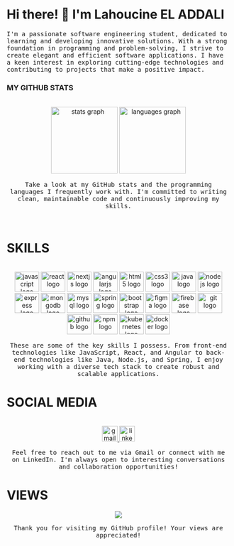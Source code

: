 <h1 align="left">Hi there! 👋 I'm Lahoucine EL ADDALI</h1>

<p align="left"><samp>I'm a passionate software engineering student, dedicated to learning and developing innovative solutions. With a strong foundation in programming and problem-solving, I strive to create elegant and efficient software applications. I have a keen interest in exploring cutting-edge technologies and contributing to projects that make a positive impact.</samp></p>

<h3 align="left">MY GITHUB STATS</h3>

<br clear="both">

<div align="center">
  <img src="https://github-readme-stats.vercel.app/api?hide_title=false&hide_rank=false&show_icons=true&include_all_commits=true&count_private=true&disable_animations=false&theme=radical&locale=en&hide_border=false&username=houcine7" height="150" alt="stats graph"  />
  <img src="https://github-readme-stats.vercel.app/api/top-langs?locale=en&hide_title=false&layout=compact&card_width=320&langs_count=10&theme=radical&hide_border=false&username=houcine7" height="150" alt="languages graph"  />
</div>

<p align="center"><samp>Take a look at my GitHub stats and the programming languages I frequently work with. I'm committed to writing clean, maintainable code and continuously improving my skills.</samp></p>

<br clear="both">

<h1 align="left">SKILLS</h1>

<br clear="both">

<div align="center">
  <img src="https://cdn.jsdelivr.net/gh/devicons/devicon/icons/javascript/javascript-plain.svg" height="45" width="55" alt="javascript logo"  />
  <img src="https://cdn.jsdelivr.net/gh/devicons/devicon/icons/react/react-original.svg" height="45" width="55" alt="react logo"  />
   <img src="https://cdn.jsdelivr.net/gh/devicons/devicon/icons/nextjs/nextjs-original.svg" height="45" width="55" alt="nextjs logo"  />
   <img src="https://cdn.jsdelivr.net/gh/devicons/devicon/icons/angularjs/angularjs-original.svg" height="45" width="55" alt="angularjs logo"  />
  <img src="https://cdn.jsdelivr.net/gh/devicons/devicon/icons/html5/html5-original.svg" height="45" width="55" alt="html5 logo"  />
  <img src="https://cdn.jsdelivr.net/gh/devicons/devicon/icons/css3/css3-original.svg" height="45" width="55" alt="css3 logo"  />
  <img src="https://cdn.jsdelivr.net/gh/devicons/devicon/icons/java/java-original.svg" height="45" width="55" alt="java logo"  />
  <img src="https://cdn.jsdelivr.net/gh/devicons/devicon/icons/nodejs/nodejs-original.svg" height="45" width="55" alt="nodejs logo"  />
  <img src="https://cdn.jsdelivr.net/gh/devicons/devicon/icons/express/express-original.svg" height="45" width="55" alt="express logo"  />
  <img src="https://cdn.jsdelivr.net/gh/devicons/devicon/icons/mongodb/mongodb-original.svg" height="45" width="55" alt="mongodb logo"  />
  <img src="https://cdn.jsdelivr.net/gh/devicons/devicon/icons/mysql/mysql-original.svg" height="45" width="55" alt="mysql logo"  />
  <img src="https://cdn.jsdelivr.net/gh/devicons/devicon/icons/spring/spring-original.svg" height="45" width="55" alt="spring logo"  />
  <img src="https://cdn.jsdelivr.net/gh/devicons/devicon/icons/bootstrap/bootstrap-original.svg" height="45" width="55" alt="bootstrap logo"  />
  <img src="https://cdn.jsdelivr.net/gh/devicons/devicon/icons/figma/figma-original.svg" height="45" width="55" alt="figma logo"  />
  <img src="https://cdn.jsdelivr.net/gh/devicons/devicon/icons/firebase/firebase-plain.svg" height="45" width="55" alt="firebase logo"  />
  <img src="https://cdn.jsdelivr.net/gh/devicons/devicon/icons/git/git-original.svg" height="45" width="55" alt="git logo"  />
  <img src="https://cdn.jsdelivr.net/gh/devicons/devicon/icons/github/github-original.svg" height="45" width="55" alt="github logo"  />
  <img src="https://cdn.jsdelivr.net/gh/devicons/devicon/icons/npm/npm-original-wordmark.svg" height="45" width="55" alt="npm logo"  />
   <img src="https://cdn.jsdelivr.net/gh/devicons/devicon/icons/kubernetes/kubernetes-plain-wordmark.svg" height="45" width="55" alt="kubernetes logo"  />
  <img src="https://cdn.jsdelivr.net/gh/devicons/devicon/icons/docker/docker-original.svg" height="45" width="55" alt="docker logo"  />
</div>

<p align="center"><samp>These are some of the key skills I possess. From front-end technologies like JavaScript, React, and Angular to back-end technologies like Java, Node.js, and Spring, I enjoy working with a diverse tech stack to create robust and scalable applications.</samp></p>

<h1 align="left">SOCIAL MEDIA</h1>

<br clear="both">

<div align="center">
  <a href="mailto:lahoucineeladdali@gmail.com" target="_blank">
    <img src="https://img.shields.io/static/v1?message=Gmail&logo=gmail&label=&color=D14836&logoColor=white&labelColor=&style=for-the-badge" height="35" alt="gmail logo"  />
  </a>
  <a href="https://www.linkedin.com/in/lahoucine-el-addali-780893219/" target="_blank">
    <img src="https://img.shields.io/static/v1?message=LinkedIn&logo=linkedin&label=&color=0077B5&logoColor=white&labelColor=&style=for-the-badge" height="35" alt="linkedin logo"  />
  </a>
</div>

<p align="center"><samp>Feel free to reach out to me via Gmail or connect with me on LinkedIn. I'm always open to interesting conversations and collaboration opportunities!</samp></p>

<h1 align="left">VIEWS</h1>

<div align="center">
  <img src="https://profile-counter.glitch.me/houcine7/count.svg?"  />
</div>

<p align="center"><samp>Thank you for visiting my GitHub profile! Your views are appreciated!</samp></p>
